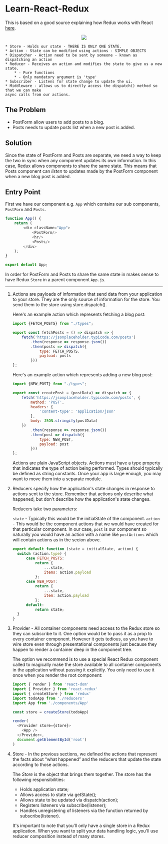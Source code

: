 # Learn-React-Redux

This is based on a good source explaining how Redux works with React [here](https://www.youtube.com/watch?v=93p3LxR9xfM&t).

<p align="center">
    <img src="https://user-images.githubusercontent.com/29547780/59553727-15c87780-8f91-11e9-8035-aaab63a7f18f.png" />
</p>

    * Store - Holds our state - THERE IS ONLY ONE STATE.
    * Action - State can be modified using actions - SIMPLE OBJECTS
    * Dispatcher - Action need to be sent by someone - known as dispatching an action
    * Reducer - Receives an action and modifies the state to give us a new state.
        * - Pure functions
        * - Only mandatory argument is 'type'
    * Subscriber - Listens for state change to update the ui.
    * Middleware - allows us to directly access the dispatch() method so that we can make
    async calls from our actions.
   

## The Problem

- PostForm allow users to add posts to a blog.
- Posts needs to update posts list when a new post is added.

## Solution

Since the state of PostForm and Posts are separate, we need a way to keep the two 
in sync when any component updates its own information.
In this case, Redux allows components to share the same state. This means that Posts
component can _listen_ to updates made by the PostForm component when a new blog
post is added.

## Entry Point

First we have our component e.g. `App` which contains our sub components,
`PostForm` and `Posts`.

```js
function App() {
    return (
        <div className="App">
            <PostForm/>
            <hr/>
            <Posts/>
        </div>
    );
}

export default App;
```

In order for PostForm and Posts to share the same state in makes sense to have
Redux `Store` in a parent component `App.js`.

 



---

1) Actions are payloads of information that send data from your application to your store. They are the only source of information for the store. You send them to the store using store.dispatch().
   
   Here's an example action which represents fetching a blog post:
   
   ```js
   import {FETCH_POSTS} from "./types";
   
   export const fetchPosts = () => dispatch => {
       fetch('https://jsonplaceholder.typicode.com/posts')
           .then(response => response.json())
           .then(posts => dispatch({
               type: FETCH_POSTS,
               payload: posts
           }))
   };
   ```
   
   Here's an example action which represents adding a new blog post:
   
   ```js
   import {NEW_POST} from "./types";
   
   export const createPost = (postData) => dispatch => {
       fetch('https://jsonplaceholder.typicode.com/posts', {
           method: 'POST',
           headers: {
               'content-type': 'application/json'
           },
           body: JSON.stringify(postData)
       })
           .then(response => response.json())
           .then(post => dispatch({
               type: NEW_POST,
               payload: post
           }))
   };
   ```
   
   Actions are plain JavaScript objects. Actions must have a type property that indicates the type of action being performed. Types should typically be defined as string constants. Once your app is large enough, you may want to move them into a separate module.

2) Reducers specify how the application's state changes in response to actions sent to the store. Remember that actions only describe what happened, but don't describe how the application's state changes.
    
    Reducers take two parameters:
    
    `state` - Typically this would be the initialState of the component.
    `action` - This would be the component actions that we would have created for that
    particular component. In our case, `post` is our component so naturally you would have
    an action with a name like `postActions` which will contain actions as in the secion above.
   
    ```js
    export default function (state = initialState, action) {
      switch (action.type) {
          case FETCH_POSTS:
              return {
                  ...state,
                  items: action.payload
              };
          case NEW_POST:
              return {
                  ...state,
                  item: action.payload
              };
          default:
              return state;
      }
    }
    ```

3) Provider - All container components need access to the Redux store so they can subscribe to it. One option would be to pass it as a prop to every container component. However it gets tedious, as you have to wire store even through presentational components just because they happen to render a container deep in the component tree.

    The option we recommend is to use a special React Redux component called <Provider> to magically make the store available to all container components in the application without passing it explicitly. You only need to use it once when you render the root component:
    
    ```js
    import { render } from 'react-dom'
    import { Provider } from 'react-redux'
    import { createStore } from 'redux'
    import todoApp from './reducers'
    import App from './components/App'
    
    const store = createStore(todoApp)
    
    render(
      <Provider store={store}>
        <App />
      </Provider>,
      document.getElementById('root')
    )
    ```
    
4) Store - In the previous sections, we defined the actions that represent the facts about “what happened” and the reducers that update the state according to those actions.
    
    The *Store* is the object that brings them together. The store has the following responsibilities:
    
    * Holds application state;
    * Allows access to state via getState();
    * Allows state to be updated via dispatch(action);
    * Registers listeners via subscribe(listener);
    * Handles unregistering of listeners via the function returned by subscribe(listener).
    
    It's important to note that you'll only have a single store in a Redux application. When you want to split your data handling logic, you'll use reducer composition instead of many stores.

   
<!-- TODO: Add more reading info on REDUX lifecycle. -->